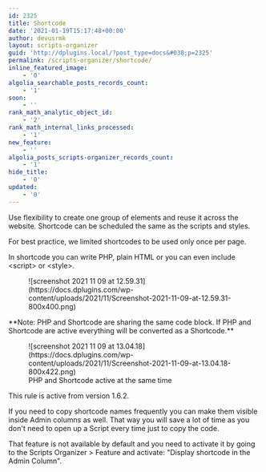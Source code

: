 ```yaml
---
id: 2325
title: Shortcode
date: '2021-01-19T15:17:48+00:00'
author: devusrmk
layout: scripts-organizer
guid: 'http://dplugins.local/?post_type=docs&#038;p=2325'
permalink: /scripts-organizer/shortcode/
inline_featured_image:
    - '0'
algolia_searchable_posts_records_count:
    - '1'
soon:
    - ''
rank_math_analytic_object_id:
    - '2'
rank_math_internal_links_processed:
    - '1'
new_feature:
    - ''
algolia_posts_scripts-organizer_records_count:
    - '1'
hide_title:
    - '0'
updated:
    - '0'
---
```


Use flexibility to create one group of elements and reuse it across the website. Shortcode can be scheduled the same as the scripts and styles.

For best practice, we limited shortcodes to be used only once per page.

In shortcode you can write PHP, plain HTML or you can even include &lt;script&gt; or &lt;style&gt;.

<figure class="wp-block-image size-large">![screenshot 2021 11 09 at 12.59.31](https://docs.dplugins.com/wp-content/uploads/2021/11/Screenshot-2021-11-09-at-12.59.31-800x400.png)</figure>**Note: PHP and Shortcode are sharing the same code block. If PHP and Shortcode are active everything will be converted as a Shortcode.**

<figure class="wp-block-image size-large">![screenshot 2021 11 09 at 13.04.18](https://docs.dplugins.com/wp-content/uploads/2021/11/Screenshot-2021-11-09-at-13.04.18-800x422.png)<figcaption>PHP and Shortcode active at the same time</figcaption></figure>This rule is active from version 1.6.2.

If you need to copy shortcode names frequently you can make them visible inside Admin columns as well. That way you will save a lot of time as you don't need to open up a Script every time just to copy the code.

That feature is not available by default and you need to activate it by going to the Scripts Organizer &gt; Feature and activate: "Display shortcode in the Admin Column".